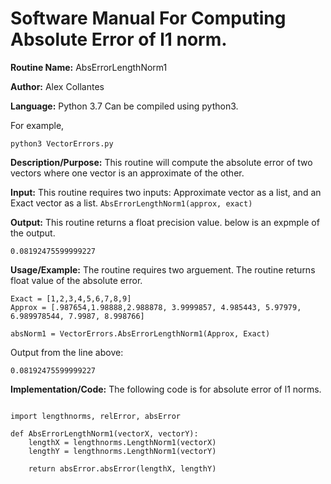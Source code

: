# Software Manual For Computing Absolute Error of l1 norm.

**Routine Name:** AbsErrorLengthNorm1
 
**Author:** Alex Collantes
 
**Language:** Python 3.7 Can be compiled using python3.

For example,

`python3 VectorErrors.py`

**Description/Purpose:** This routine will compute the absolute error of two vectors where one vector is an approximate of the other.

**Input:** This routine requires two inputs: Approximate vector as a list, and an Exact vector as a list.
`AbsErrorLengthNorm1(approx, exact)`

**Output:** This routine returns a float precision value. below is an expmple of the output.
```
0.08192475599999227
```

**Usage/Example:** The routine requires two arguement. The routine returns float value of the absolute error.
```python3
Exact = [1,2,3,4,5,6,7,8,9]
Approx = [.987654,1.98888,2.988878, 3.9999857, 4.985443, 5.97979, 6.989978544, 7.9987, 8.998766]

absNorm1 = VectorErrors.AbsErrorLengthNorm1(Approx, Exact)
 ```
Output from the line above:

`0.08192475599999227`

**Implementation/Code:** The following code is for absolute error of l1 norms.

```python3

import lengthnorms, relError, absError

def AbsErrorLengthNorm1(vectorX, vectorY):
    lengthX = lengthnorms.LengthNorm1(vectorX)
    lengthY = lengthnorms.LengthNorm1(vectorY)

    return absError.absError(lengthX, lengthY)
```
